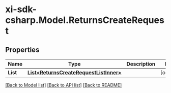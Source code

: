 # xi-sdk-csharp.Model.ReturnsCreateRequest

## Properties

Name | Type | Description | Notes
------------ | ------------- | ------------- | -------------
**List** | [**List&lt;ReturnsCreateRequestListInner&gt;**](ReturnsCreateRequestListInner.md) |  | [optional] 

[[Back to Model list]](../README.md#documentation-for-models) [[Back to API list]](../README.md#documentation-for-api-endpoints) [[Back to README]](../README.md)

